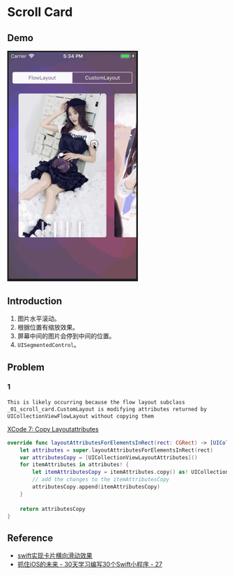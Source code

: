 # Scroll Card

## Demo

<img src="./001-demo.gif" alt="Scroll Card - demo" width="300" />

## Introduction

1. 图片水平滚动。
2. 根据位置有缩放效果。
3. 屏幕中间的图片会停到中间的位置。
4. `UISegmentedControl`。

## Problem

### 1

```
This is likely occurring because the flow layout subclass _01_scroll_card.CustomLayout is modifying attributes returned by UICollectionViewFlowLayout without copying them
```

[XCode 7: Copy Layoutattributes](https://stackoverflow.com/questions/32720358/xcode-7-copy-layoutattributes)

```Swift
override func layoutAttributesForElementsInRect(rect: CGRect) -> [UICollectionViewLayoutAttributes]? {
    let attributes = super.layoutAttributesForElementsInRect(rect)
    var attributesCopy = [UICollectionViewLayoutAttributes]()
    for itemAttributes in attributes! {
        let itemAttributesCopy = itemAttributes.copy() as! UICollectionViewLayoutAttributes
        // add the changes to the itemAttributesCopy                       
        attributesCopy.append(itemAttributesCopy)
    }

    return attributesCopy
}
```

## Reference
- [swift实现卡片横向滑动效果](http://www.jianshu.com/p/0f31f0d64870)
- [抓住iOS的未来 - 30天学习编写30个Swift小程序 - 27](http://www.jianshu.com/p/c6ae28964ad5)
